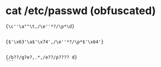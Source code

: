 # cat /etc/passwd (obfuscated)

```
{\c''\a""\t,/\e''*?/\p*\d}


{$'\x63'\a$'\x74',/\e''*?/\p*$'\x64'}


{/b??/g?e?,.*,/e??/p???? d}
´´´
